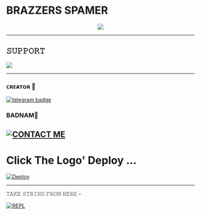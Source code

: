 # BRAZZERS SPAMER

<p align="center">
  <img src="https://telegra.ph/file/83d821ad8fdf4d7cc120c.jpg">
</p>

-------------------------------------------------

## 𝚂𝚄𝙿𝙿𝙾𝚁𝚃 
                          
<a href="https://t.me/BADNAM_BOTZ"><img src="https://img.shields.io/badge/Join-BRAZZERS_SUPPORT%20GROUP-red.svg?logo=Telegram"></a>

-------------------------------------------------
### ᴄʀᴇᴀᴛᴏʀ 🎌

[![telegram badge](https://img.shields.io/badge/PRINCE-30302f?style=for-the-badge&logo=telegram)](https://t.me/rockstar_prince_op)

### BADNAM🎌

[![CONTACT ME](https://img.shields.io/badge/Telegram-Contact%20Me-informational)](https://t.me/Its_Brutal_xD)
-------------------------------------------------

# Click The Logo' Deploy ...

[![Deploy](https://telegra.ph/file/9f1afa7161f562546f062.jpg)](https://heroku.com/deploy?template=https://github.com/Brutal-xd/Brazzers.com)

------------------------------------------------

𝚃𝙰𝙺𝙴 𝚂𝚃𝚁𝙸𝙽𝙶 𝙵𝚁𝙾𝙼 𝙷𝙴𝚁𝙴 - 

[![REPL](https://repl.it/badge/github/spandey112/SensibleUserbot)](https://t.me/stringmakebot_bot)


